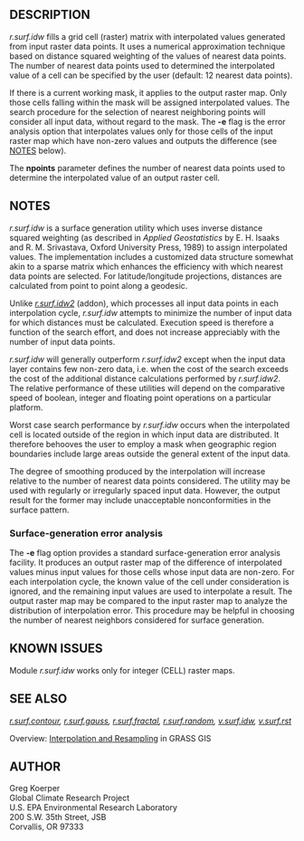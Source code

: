 ## DESCRIPTION

*r.surf.idw* fills a grid cell (raster) matrix with interpolated values
generated from input raster data points. It uses a numerical
approximation technique based on distance squared weighting of the
values of nearest data points. The number of nearest data points used to
determined the interpolated value of a cell can be specified by the user
(default: 12 nearest data points).

If there is a current working mask, it applies to the output raster map.
Only those cells falling within the mask will be assigned interpolated
values. The search procedure for the selection of nearest neighboring
points will consider all input data, without regard to the mask. The
**-e** flag is the error analysis option that interpolates values only
for those cells of the input raster map which have non-zero values and
outputs the difference (see [NOTES](#surface-generation-error-analysis) below).

The **npoints** parameter defines the number of nearest data points used
to determine the interpolated value of an output raster cell.

## NOTES

*r.surf.idw* is a surface generation utility which uses inverse distance
squared weighting (as described in *Applied Geostatistics* by E. H.
Isaaks and R. M. Srivastava, Oxford University Press, 1989) to assign
interpolated values. The implementation includes a customized data
structure somewhat akin to a sparse matrix which enhances the efficiency
with which nearest data points are selected. For latitude/longitude
projections, distances are calculated from point to point along a
geodesic.

Unlike
*[r.surf.idw2](https://grass.osgeo.org/grass8/manuals/addons/r.surf.idw2.html)*
(addon), which processes all input data points in each interpolation
cycle, *r.surf.idw* attempts to minimize the number of input data for
which distances must be calculated. Execution speed is therefore a
function of the search effort, and does not increase appreciably with
the number of input data points.

*r.surf.idw* will generally outperform *r.surf.idw2* except when the
input data layer contains few non-zero data, i.e. when the cost of the
search exceeds the cost of the additional distance calculations
performed by *r.surf.idw2*. The relative performance of these utilities
will depend on the comparative speed of boolean, integer and floating
point operations on a particular platform.

Worst case search performance by *r.surf.idw* occurs when the
interpolated cell is located outside of the region in which input data
are distributed. It therefore behooves the user to employ a mask when
geographic region boundaries include large areas outside the general
extent of the input data.

The degree of smoothing produced by the interpolation will increase
relative to the number of nearest data points considered. The utility
may be used with regularly or irregularly spaced input data. However,
the output result for the former may include unacceptable
nonconformities in the surface pattern.

### Surface-generation error analysis

The **-e** flag option provides a standard surface-generation error
analysis facility. It produces an output raster map of the difference of
interpolated values minus input values for those cells whose input data
are non-zero. For each interpolation cycle, the known value of the cell
under consideration is ignored, and the remaining input values are used
to interpolate a result. The output raster map may be compared to the
input raster map to analyze the distribution of interpolation error.
This procedure may be helpful in choosing the number of nearest
neighbors considered for surface generation.

## KNOWN ISSUES

Module *r.surf.idw* works only for integer (CELL) raster maps.

## SEE ALSO

*[r.surf.contour](r.surf.contour.md), [r.surf.gauss](r.surf.gauss.md),
[r.surf.fractal](r.surf.fractal.md), [r.surf.random](r.surf.random.md),
[v.surf.idw](v.surf.idw.md), [v.surf.rst](v.surf.rst.md)*

Overview: [Interpolation and
Resampling](https://grasswiki.osgeo.org/wiki/Interpolation) in GRASS GIS

## AUTHOR

Greg Koerper  
Global Climate Research Project  
U.S. EPA Environmental Research Laboratory  
200 S.W. 35th Street, JSB  
Corvallis, OR 97333
